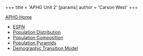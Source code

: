 +++
 title = 'APHG Unit 2'
[params]
	author = 'Carson West'
+++

[APHG Home](./../aphg-home/)

 - [ESPN](./../espn/)
 - [Population Distribution](./../population-distribution/)
 - [Population Composition](./../population-composition/)
 - [Population Pyramids](./../population-pyramids/)
- [Demographic Transition Model](./../demographic-transition-model/)

